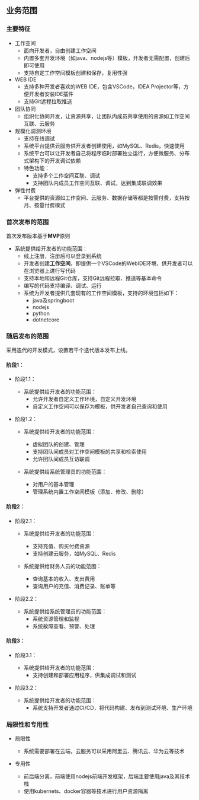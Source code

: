 ## 业务范围

### 主要特征

- 工作空间
  - 面向开发者，自由创建工作空间
  - 内置多套开发环境（如java、nodejs等）模板，开发者无需配置，创建后即可使用
  - 支持自定工作空间模板创建和保存，复用性强
- WEB IDE
  - 支持多种开发者喜欢的WEB IDE，包含VSCode，IDEA Projector等，方便开发者安装IDE插件
  - 支持Git远程拉取推送
- 团队协同
  - 组织化协同开发，让资源共享，让团队内成员共享使用的资源如工作空间互联、云服务
- 规模化调测环境
  - 支持在线调试
  - 系统平台提供云服务供开发者创建使用，如MySQL、Redis，快速使用
  - 系统平台可以让开发者自己将程序临时部署独立运行，方便微服务、分布式架构下的开发调试依赖
  - 特色功能：
    - 支持多个工作空间互联、调试
    - 支持团队内成员工作空间互联、调试，达到集成联调效果
- 弹性付费
  - 平台提供的资源如工作空间、云服务、数据存储等都是按需付费，支持按月、按量付费模式

### 首次发布的范围

首次发布版本基于**MVP**原则

- 系统提供给开发者的功能范围：
  - 线上注册，注册后可以登录到系统
  - 开发者创建**工作空间**，即提供一个VSCode的WebIDE环境，供开发者可以在浏览器上进行写代码
  - 支持本地和远程Git仓库，支持Git远程拉取、推送等基本命令
  - 编写的代码支持编译、调试、运行
  - 系统为开发者提供几套现有的工作空间模板，支持的环境包括如下：
    - java及springboot
    - nodejs
    - python
    - dotnetcore

### 随后发布的范围
采用迭代的开发模式，设置若干个迭代版本发布上线。

#### 阶段1：
- 阶段1.1：
  - 系统提供给开发者的功能范围：
    - 允许开发者自定义工作环境，自定义开发环境
    - 自定义工作空间可以保存为模板，供开发者自己查询和使用

- 阶段1.2：
  - 系统提供给开发者的功能范围：
    - 虚拟团队的创建、管理
    - 支持团队间成员对工作空间模板的共享和检索使用
    - 允许团队间成员互访联调

  - 系统提供给系统管理员的功能范围：
    - 对用户的基本管理
    - 管理系统内置工作空间模板（添加、修改、删除）

#### 阶段2：
- 阶段2.1：
  - 系统提供给开发者的功能范围：
    - 支持充值、购买付费资源
    - 支持创建云服务，如MySQL、Redis

  - 系统提供给财务人员的功能范围：
    - 查询基本的收入、支出费用
    - 查询用户的充值、消费记录、账单等

- 阶段2.2：
  - 系统提供给系统管理员的功能范围：
    - 系统资源管理和监视
    - 系统故障查看、预警、处理

#### 阶段3：
- 阶段3.1：
  - 系统提供给开发者的功能范围：
    - 支持创建和部署应用程序，供集成调试和测试

- 阶段3.2：
  - 系统提供给开发者的功能范围：
    - 系统支持开发者通过CI/CD，将代码构建、发布到测试环境、生产环境

### 局限性和专用性
- 局限性
  - 系统需要部署在云端，云服务可以采用阿里云、腾讯云、华为云等技术

- 专用性
  - 前后端分离，前端使用nodejs前端开发框架，后端主要使用java及其技术栈
  - 使用kubernets、docker容器等技术进行用户资源隔离